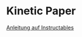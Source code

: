 # Kinetic Paper

[Anleitung auf Instructables](https://www.instructables.com/id/Origami-Square-Twist/)
